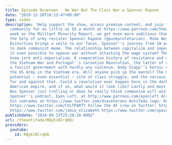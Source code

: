 ```yaml
---
title: Episode Nineteen - No War But The Class War w Spenser Rapone
date: "2019-12-10T18:13:47+08:00"
type: video
description: 'Help support the show, access premium content, and join the Antifada
  community for as little as $5 a month at https://www.patreon.com/theantifada This
  week on the Militant Minority Report, we get even more seditious than usual with
  the help of army resister Spenser Rapone (@punkproletarian). Mike Ness of Social
  Distortion brings a smile to our faces. Spenser''s journey from 18-year-old recruit
  to dank communist meme. The relationship between capitalism and imperialism: Is
  it even possible to oppose war without attacking the wage system? The pitfalls of
  knee-jerk anti-imperialism. A comparative history of resistance and mutiny during
  the Vietnam War and Portugal''s Carnation Revolution, the latter of which overthrew
  a fascist government with hardly any violence. Andy Stapp''s heroic efforts to unionize
  the US Army in the Vietnam era. Will anyone pick up the mantel? The military as
  potential — even essential — site of class struggle, and the various factors working
  for and against that. Could a revolution ever happen here in the dark heart of the
  American empire, and if so, what would it look like? Lastly and most importantly:
  Was Spenser just trolling or does he really think communism will win? Check out
  Spenser''s podcast, Eyes Left, at http://www.patreon.com/eyesleft Also, support
  his comrades at https://www.twitter.com/dsaveterans Antifada logo: Debbie Allen
  https://www.twitter.com/CVLTPARTY Follow the AF crew on Twitter: https://www.twitter.com/the_antifada
  https://www.twitter.com/jamie_elizabeth https://www.twitter.com/spaceprole #TheAntifada'
publishdate: "2018-08-23T23:28:10.000Z"
url: /theantifada/RByEiNlrqHQ/
providers:
  youtube:
    id: RByEiNlrqHQ
---
```

